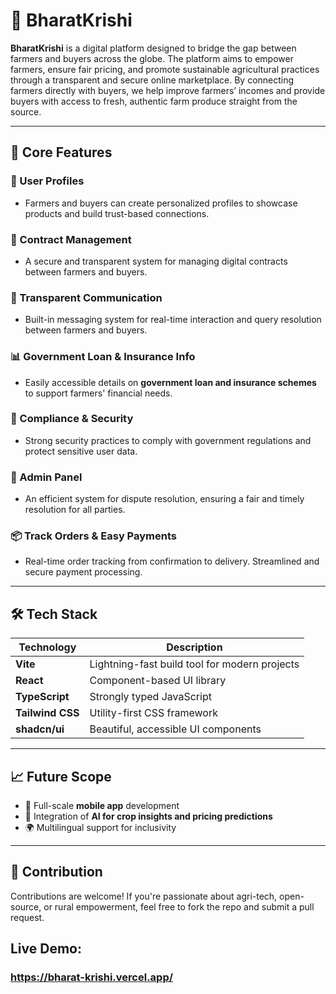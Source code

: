 # 🌾 BharatKrishi

**BharatKrishi** is a digital platform designed to bridge the gap between farmers and buyers across the globe. The platform aims to empower farmers, ensure fair pricing, and promote sustainable agricultural practices through a transparent and secure online marketplace.
By connecting farmers directly with buyers, we help improve farmers’ incomes and provide buyers with access to fresh, authentic farm produce straight from the source.

---

## 🚀 Core Features

### 👥 User Profiles
- Farmers and buyers can create personalized profiles to showcase products and build trust-based connections.

### 📝 Contract Management
- A secure and transparent system for managing digital contracts between farmers and buyers.

### 📲 Transparent Communication
- Built-in messaging system for real-time interaction and query resolution between farmers and buyers.

### 📊 Government Loan & Insurance Info
- Easily accessible details on **government loan and insurance schemes** to support farmers' financial needs.

### 🔐 Compliance & Security
- Strong security practices to comply with government regulations and protect sensitive user data.

### 🤝 Admin Panel
- An efficient system for dispute resolution, ensuring a fair and timely resolution for all parties.

### 📦 Track Orders & Easy Payments
- Real-time order tracking from confirmation to delivery. Streamlined and secure payment processing.

---

## 🛠 Tech Stack

| Technology     | Description                                   |
|----------------|-----------------------------------------------|
| **Vite**       | Lightning-fast build tool for modern projects |
| **React**      | Component-based UI library                    |
| **TypeScript** | Strongly typed JavaScript                    |
| **Tailwind CSS** | Utility-first CSS framework                  |
| **shadcn/ui**  | Beautiful, accessible UI components           |

---

## 📈 Future Scope

- 📱 Full-scale **mobile app** development
- 🧠 Integration of **AI for crop insights and pricing predictions**
- 🌍 Multilingual support for inclusivity

---

## 🤝 Contribution

Contributions are welcome! If you're passionate about agri-tech, open-source, or rural empowerment, feel free to fork the repo and submit a pull request.

## Live Demo:
### https://bharat-krishi.vercel.app/

